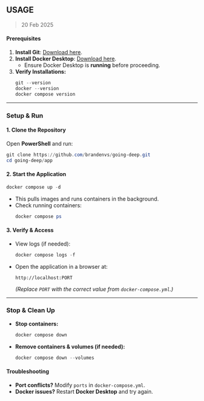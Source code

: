 ## USAGE

> 20 Feb 2025

#### **Prerequisites**  
1. **Install Git**: [Download here](https://git-scm.com/download/win).  
2. **Install Docker Desktop**: [Download here](https://www.docker.com/products/docker-desktop).  
   - Ensure Docker Desktop is **running** before proceeding.  
3. **Verify Installations:**  
   ```powershell
   git --version
   docker --version
   docker compose version
   ```

---

### **Setup & Run**  
#### **1. Clone the Repository**  
Open **PowerShell** and run:  
```powershell
git clone https://github.com/brandenvs/going-deep.git
cd going-deep/app
```

#### **2. Start the Application**  
```powershell
docker compose up -d
```
- This pulls images and runs containers in the background.  
- Check running containers:  
  ```powershell
  docker compose ps
  ```

#### **3. Verify & Access**  
- View logs (if needed):  
  ```powershell
  docker compose logs -f
  ```
- Open the application in a browser at:  
  ```
  http://localhost:PORT
  ```
  *(Replace `PORT` with the correct value from `docker-compose.yml`.)*

---

### **Stop & Clean Up**  
- **Stop containers:**  
  ```powershell
  docker compose down
  ```
- **Remove containers & volumes (if needed):**  
  ```powershell
  docker compose down --volumes
  ```

#### **Troubleshooting**  
- **Port conflicts?** Modify `ports` in `docker-compose.yml`.  
- **Docker issues?** Restart **Docker Desktop** and try again.  
